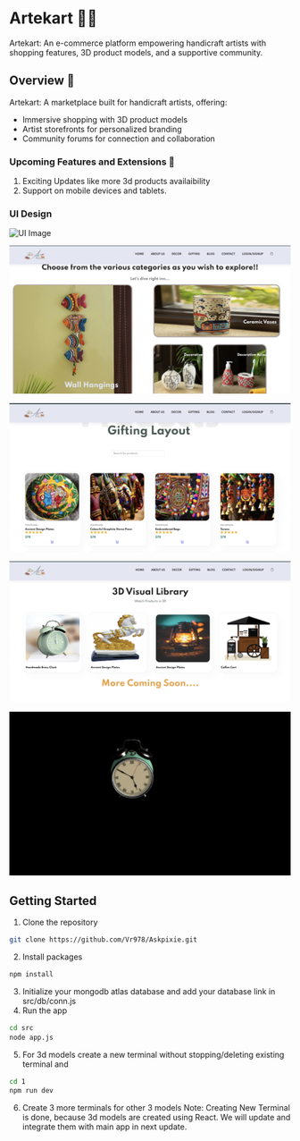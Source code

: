 # Artekart 🎨🛒

Artekart: An e-commerce platform empowering handicraft artists with shopping features, 3D product models, and a supportive community.

## Overview 🚀 

Artekart: A marketplace built for handicraft artists, offering:

* Immersive shopping with 3D product models
* Artist storefronts for personalized branding
* Community forums for connection and collaboration

### Upcoming Features and Extensions 🏃

1. Exciting Updates like more 3d products availaibility
2. Support on mobile devices and tablets.

### UI Design

![UI Image](./public/img/UI1.png)


![UI Image](./public/img/UI2.png)


![UI Image](./public/img/UI3.png)


![UI Image](./public/img/UI4.png)


![UI Image](./public/img/UI5.png)




## Getting Started

1. Clone the repository
```bash
git clone https://github.com/Vr978/Askpixie.git
```
2. Install packages
```bash
npm install
```
3. Initialize your mongodb atlas database and add your database link in src/db/conn.js
4. Run the app
```bash
cd src
node app.js
```
5. For 3d models create a new terminal without stopping/deleting existing terminal and
```bash
cd 1
npm run dev
```
6. Create 3 more terminals for other 3 models
Note: Creating New Terminal is done, because 3d models are created using React. We will update and integrate them with main app in next update.

   
